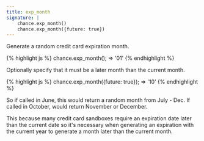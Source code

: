 ```yaml
---
title: exp_month
signature: |
    chance.exp_month()
    chance.exp_month({future: true})
---
```


Generate a random credit card expiration month.

{% highlight js %}
chance.exp_month();
=> '01'
{% endhighlight %}

Optionally specify that it must be a later month than the current month.

{% highlight js %}
chance.exp_month({future: true});
=> '10'
{% endhighlight %}

So if called in June, this would return a random month from July - Dec. If
called in October, would return November or December.

This because many credit card sandboxes require an expiration date later
than the current date so it's necessary when generating an expiration with the
current year to generate a month later than the current month.
